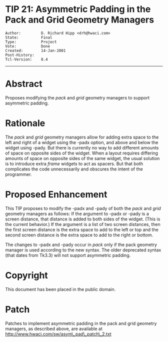 # TIP 21: Asymmetric Padding in the Pack and Grid Geometry Managers
	Author:         D. Richard Hipp <drh@hwaci.com>
	State:          Final
	Type:           Project
	Vote:           Done
	Created:        14-Jan-2001
	Post-History:   
	Tcl-Version:    8.4
-----

# Abstract

Proposes modifying the _pack_ and _grid_ geometry 
managers to support asymmetric padding.

# Rationale

The _pack_ and _grid_ geometry managers allow for 
adding extra space to the
left and right of a widget using the -padx option, and above and below
the widget using -pady.  But there is currently no way to add
different amounts of space on opposite sides of the widget.  When a
layout requires differing amounts of space on opposite sides of the
same widget, the usual solution is to introduce extra _frame_
widgets to act as spacers.  But that both complicates the code
unnecessarily and obscures the intent of the programmer.

# Proposed Enhancement

This TIP proposes to modify the -padx and -pady of both
the _pack_ and _grid_ geometry
managers as follows: If the argument to -padx or -pady is a screen
distance, that distance is added to both sides of the widget.  \(This
is the current behavior.\)  If the argument is a list of two screen
distances, then the first screen distance is the extra space to add to
the left or top and the second screen distance is the extra space to
add to the right or bottom.

The changes to -padx and -pady occur in _pack_ 
only if the pack geometry manager
is used according to the new syntax.  The older deprecated syntax
\(that dates from Tk3.3\) will not support asymmetric padding.

# Copyright

This document has been placed in the public domain.

# Patch

Patches to implement asymmetric padding in the 
pack and grid geometry managers,
as described above, are available at
<http://www.hwaci.com/sw/asym\_pad\_patch\_2.txt>

